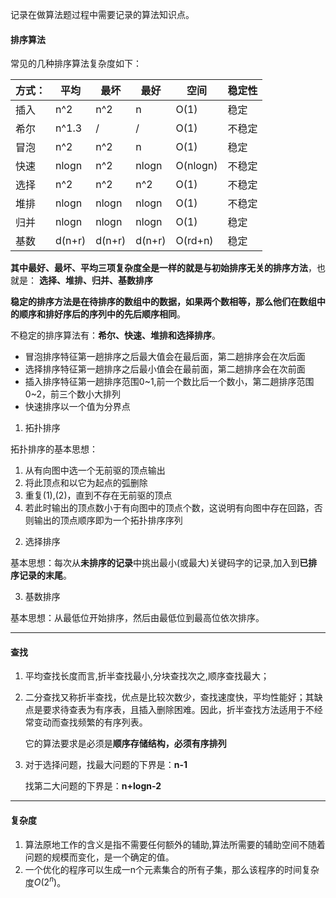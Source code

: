 记录在做算法题过程中需要记录的算法知识点。

#### 排序算法

常见的几种排序算法复杂度如下：

| 方式：  | 平均     | 最坏     | 最好     | 空间       | 稳定性  |
| ---- | ------ | ------ | ------ | -------- | ---- |
| 插入   | n^2    | n^2    | n      | O(1)     | 稳定   |
| 希尔   | n^1.3  | /      | /      | O(1)     | 不稳定  |
| 冒泡   | n^2    | n^2    | n      | O(1)     | 稳定   |
| 快速   | nlogn  | n^2    | nlogn  | O(nlogn) | 不稳定  |
| 选择   | n^2    | n^2    | n^2    | O(1)     | 不稳定  |
| 堆排   | nlogn  | nlogn  | nlogn  | O(1)     | 不稳定  |
| 归并   | nlogn  | nlogn  | nlogn  | O(1)     | 稳定   |
| 基数   | d(n+r) | d(n+r) | d(n+r) | O(rd+n)  | 稳定   |


**其中最好、最坏、平均三项复杂度全是一样的就是与初始排序无关的排序方法**，也就是：
**选择、堆排、归并、基数排序**

**稳定的排序方法是在待排序的数组中的数据，如果两个数相等，那么他们在数组中的顺序和排好序后的序列中的先后顺序相同**。

不稳定的排序算法有：**希尔、快速、堆排和选择排序**。

* 冒泡排序特征第一趟排序之后最大值会在最后面，第二趟排序会在次后面
* 选择排序特征第一趟排序之后最小值会在最前面，第二趟排序会在次前面
* 插入排序特征第一趟排序范围0~1,前一个数比后一个数小，第二趟排序范围0~2，前三个数小大排列
* 快速排序以一个值为分界点

1. 拓扑排序

拓扑排序的基本思想：
1) 从有向图中选一个无前驱的顶点输出
2) 将此顶点和以它为起点的弧删除
3) 重复(1),(2)，直到不存在无前驱的顶点
4) 若此时输出的顶点数小于有向图中的顶点个数，这说明有向图中存在回路，否则输出的顶点顺序即为一个拓扑排序序列

2. 选择排序

基本思想：每次从**未排序的记录**中挑出最小(或最大)关键码字的记录,加入到**已排序记录的末尾**。

3. 基数排序

基本思想：从最低位开始排序，然后由最低位到最高位依次排序。

---
#### 查找

1. 平均查找长度而言,折半查找最小,分块查找次之,顺序查找最大；

2. 二分查找又称折半查找，优点是比较次数少，查找速度快，平均性能好；其缺点是要求待查表为有序表，且插入删除困难。因此，折半查找方法适用于不经常变动而查找频繁的有序列表。

   它的算法要求是必须是**顺序存储结构，必须有序排列**

3. 对于选择问题，找最大问题的下界是：**n-1**

   找第二大问题的下界是：**n+logn-2**




---
#### 复杂度

1. 算法原地工作的含义是指不需要任何额外的辅助,算法所需要的辅助空间不随着问题的规模而变化，是一个确定的值。
2. 一个优化的程序可以生成一n个元素集合的所有子集，那么该程序的时间复杂度$O(2^n)$。